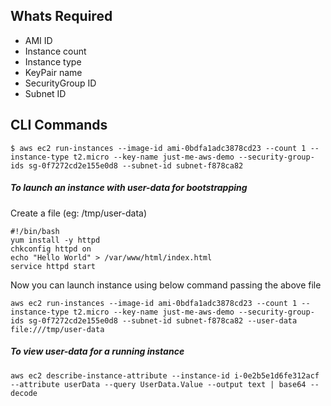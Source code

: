 ## Whats Required
* AMI ID
* Instance count
* Instance type
* KeyPair name
* SecurityGroup ID
* Subnet ID

## CLI Commands

```
$ aws ec2 run-instances --image-id ami-0bdfa1adc3878cd23 --count 1 --instance-type t2.micro --key-name just-me-aws-demo --security-group-ids sg-0f7272cd2e155e0d8 --subnet-id subnet-f878ca82
```

##### To launch an instance with user-data for bootstrapping
Create a file (eg: /tmp/user-data)
```
#!/bin/bash
yum install -y httpd
chkconfig httpd on
echo "Hello World" > /var/www/html/index.html
service httpd start
```
Now you can launch instance using below command passing the above file
```
aws ec2 run-instances --image-id ami-0bdfa1adc3878cd23 --count 1 --instance-type t2.micro --key-name just-me-aws-demo --security-group-ids sg-0f7272cd2e155e0d8 --subnet-id subnet-f878ca82 --user-data file:///tmp/user-data
```

##### To view user-data for a running instance
```
aws ec2 describe-instance-attribute --instance-id i-0e2b5e1d6fe312acf --attribute userData --query UserData.Value --output text | base64 --decode
```
